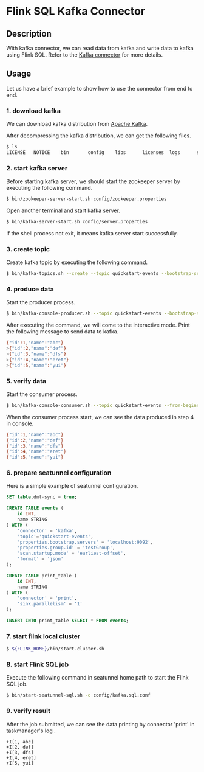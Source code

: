 # Flink SQL Kafka Connector

## Description

With kafka connector, we can read data from kafka and write data to kafka using Flink SQL. Refer to the [Kafka connector](https://nightlies.apache.org/flink/flink-docs-release-1.13/docs/connectors/table/kafka/) for more details.


## Usage
Let us have a brief example to show how to use the connector from end to end.

### 1. download kafka
We can download kafka distribution from [Apache Kafka](https://kafka.apache.org/downloads.html).

After decompressing the kafka distribution, we can get the following files.
```bash
$ ls
LICENSE   NOTICE    bin       config    libs      licenses  logs      site-docs
```

### 2. start kafka server
Before starting kafka server, we should start the zookeeper server by executing the following command.
```bash
$ bin/zookeeper-server-start.sh config/zookeeper.properties
```

Open another terminal and start kafka server.
```bash
$ bin/kafka-server-start.sh config/server.properties
```

If the shell process not exit, it means kafka server start successfully.

### 3. create topic
Create kafka topic by executing the following command.
```bash
$ bin/kafka-topics.sh --create --topic quickstart-events --bootstrap-server localhost:9092
```

### 4. produce data
Start the producer process.
```bash
$ bin/kafka-console-producer.sh --topic quickstart-events --bootstrap-server localhost:9092
```

After executing the command, we will come to the interactive mode. Print the following message to send data to kafka.
```bash
{"id":1,"name":"abc"}
>{"id":2,"name":"def"}
>{"id":3,"name":"dfs"}
>{"id":4,"name":"eret"}
>{"id":5,"name":"yui"}
```

### 5. verify data
Start the consumer process.
```bash
$ bin/kafka-console-consumer.sh --topic quickstart-events --from-beginning --bootstrap-server localhost:9092
```

When the consumer process start, we can see the data produced in step 4 in console.
```bash
{"id":1,"name":"abc"}
{"id":2,"name":"def"}
{"id":3,"name":"dfs"}
{"id":4,"name":"eret"}
{"id":5,"name":"yui"}
```

### 6. prepare seatunnel configuration
Here is a simple example of seatunnel configuration.
```sql
SET table.dml-sync = true;

CREATE TABLE events (
    id INT,
    name STRING
) WITH (
    'connector' = 'kafka',
    'topic'='quickstart-events',
    'properties.bootstrap.servers' = 'localhost:9092',
    'properties.group.id' = 'testGroup',
    'scan.startup.mode' = 'earliest-offset',
    'format' = 'json'
);

CREATE TABLE print_table (
    id INT,
    name STRING
) WITH (
    'connector' = 'print',
    'sink.parallelism' = '1'
);

INSERT INTO print_table SELECT * FROM events;
```

### 7. start flink local cluster
```bash
$ ${FLINK_HOME}/bin/start-cluster.sh
```

### 8. start Flink SQL job
Execute the following command in seatunnel home path to start the Flink SQL job.
```bash
$ bin/start-seatunnel-sql.sh -c config/kafka.sql.conf
```

### 9. verify result
After the job submitted, we can see the data printing by connector 'print' in taskmanager's log .
```text
+I[1, abc]
+I[2, def]
+I[3, dfs]
+I[4, eret]
+I[5, yui]
```
